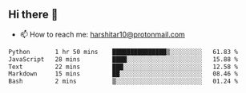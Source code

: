 ## Hi there 👋
- 📫 How to reach me: harshitar10@protonmail.com  
<!--START_SECTION:waka-->

```txt
Python       1 hr 50 mins    ███████████████▒░░░░░░░░░   61.83 %
JavaScript   28 mins         ████░░░░░░░░░░░░░░░░░░░░░   15.88 %
Text         22 mins         ███░░░░░░░░░░░░░░░░░░░░░░   12.58 %
Markdown     15 mins         ██░░░░░░░░░░░░░░░░░░░░░░░   08.46 %
Bash         2 mins          ▒░░░░░░░░░░░░░░░░░░░░░░░░   01.24 %
```

<!--END_SECTION:waka-->

<!--
**hharshitarora/hharshitarora** is a ✨ _special_ ✨ repository because its `README.md` (this file) appears on your GitHub profile.

Here are some ideas to get you started:

- 🔭 I’m currently working on ...
- 🌱 I’m currently learning ...
- 👯 I’m looking to collaborate on ...
- 🤔 I’m looking for help with ...
- 💬 Ask me about ...
- 📫 How to reach me: ...
- 😄 Pronouns: ...
- ⚡ Fun fact: ...
-->
